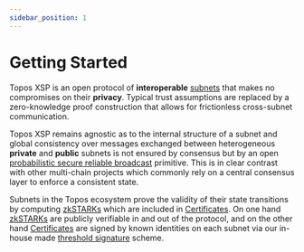```yaml
---
sidebar_position: 1
---
```


# Getting Started

Topos XSP is an open protocol of **interoperable** [subnets](/learn/ledger) that makes no compromises on their **privacy**. Typical trust assumptions are replaced by a zero-knowledge proof construction that allows for frictionless cross-subnet communication.

Topos XSP remains agnostic as to the internal structure of a subnet and global consistency over messages exchanged between heterogeneous **private** and **public** subnets is not ensured by consensus but by an open [probabilistic secure reliable broadcast](/learn/tce/psrb) primitive. This is in clear contrast with other multi-chain projects which commonly rely on a central consensus layer to enforce a consistent state.

Subnets in the Topos ecosystem prove the validity of their state transitions by computing [zkSTARKs](/learn/zkSTARK) which are included in [Certificates](/learn/certificate). On one hand [zkSTARKs](/learn/uci/state-transitions-validity) are publicly verifiable in and out of the protocol, and on the other hand [Certificates](/learn/certificate) are signed by known identities on each subnet via our in-house made [threshold signature](/learn/uci/authentication) scheme.
